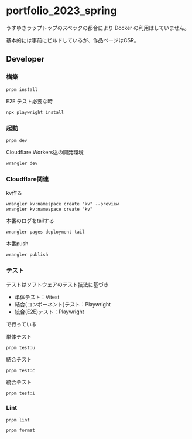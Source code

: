# portfolio_2023_spring

うすゆきラップトップのスペックの都合により Docker の利用はしていません。

基本的には事前にビルドしているが、作品ページはCSR。


## Developer

### 構築

```
pnpm install
```

E2E テスト必要な時

```
npx playwright install
```

### 起動

```
pnpm dev
```

Cloudflare Workers込の開発環境
```
wrangler dev
```
### Cloudflare関連
kv作る
```
wrangler kv:namespace create "kv" --preview
wrangler kv:namespace create "kv"
```

本番のログをtailする
```
wrangler pages deployment tail
```

本番push
```
wrangler publish
```


### テスト
テストはソフトウェアのテスト技法に基づき
- 単体テスト：Vitest
- 結合(コンポーネント)テスト：Playwright
- 統合(E2E)テスト：Playwright

で行っている


単体テスト

```
pnpm test:u
```

結合テスト

```
pnpm test:c
```

統合テスト

```
pnpm test:i
```

### Lint

```
pnpm lint
```

```
pnpm format
```
